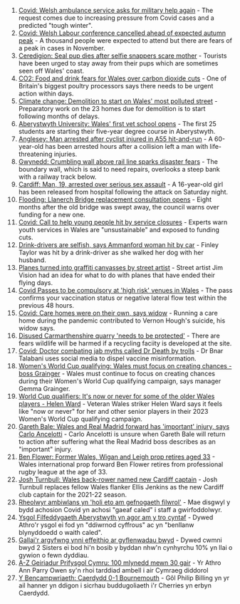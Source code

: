 1. [Covid: Welsh ambulance service asks for military help again](https://www.bbc.co.uk/news/uk-wales-politics-58623689?at_medium=RSS&at_campaign=KARANGA) - The request comes due to increasing pressure from Covid cases and a predicted "tough winter".
2. [Covid: Welsh Labour conference cancelled ahead of expected autumn peak](https://www.bbc.co.uk/news/uk-wales-politics-58623684?at_medium=RSS&at_campaign=KARANGA) - A thousand people were expected to attend but there are fears of a peak in cases in November.
3. [Ceredigion: Seal pup dies after selfie snappers scare mother](https://www.bbc.co.uk/news/uk-wales-58629122?at_medium=RSS&at_campaign=KARANGA) - Tourists have been urged to stay away from their pups which are sometimes seen off Wales' coast.
4. [CO2: Food and drink fears for Wales over carbon dioxide cuts](https://www.bbc.co.uk/news/uk-wales-58625569?at_medium=RSS&at_campaign=KARANGA) - One of Britain's biggest poultry processors says there needs to be urgent action within days.
5. [Climate change: Demolition to start on Wales' most polluted street](https://www.bbc.co.uk/news/uk-wales-58584833?at_medium=RSS&at_campaign=KARANGA) - Preparatory work on the 23 homes due for demolition is to start following months of delays.
6. [Aberystwyth University: Wales' first vet school opens](https://www.bbc.co.uk/news/uk-wales-58623904?at_medium=RSS&at_campaign=KARANGA) - The first 25 students are starting their five-year degree course in Aberystwyth.
7. [Anglesey: Man arrested after cyclist injured in A55 hit-and-run](https://www.bbc.co.uk/news/uk-wales-58627137?at_medium=RSS&at_campaign=KARANGA) - A 60-year-old has been arrested hours after a collision left a man with life-threatening injuries.
8. [Gwynedd: Crumbling wall above rail line sparks disaster fears](https://www.bbc.co.uk/news/uk-wales-58615510?at_medium=RSS&at_campaign=KARANGA) - The boundary wall, which is said to need repairs, overlooks a steep bank with a railway track below.
9. [Cardiff: Man, 19, arrested over serious sex assault](https://www.bbc.co.uk/news/uk-wales-58621569?at_medium=RSS&at_campaign=KARANGA) - A 16-year-old girl has been released from hospital following the attack on Saturday night.
10. [Flooding: Llanerch Bridge replacement consultation opens](https://www.bbc.co.uk/news/uk-wales-58624671?at_medium=RSS&at_campaign=KARANGA) - Eight months after the old bridge was swept away, the council warns over funding for a new one.
11. [Covid: Call to help young people hit by service closures](https://www.bbc.co.uk/news/uk-wales-58584164?at_medium=RSS&at_campaign=KARANGA) - Experts warn youth services in Wales are "unsustainable" and exposed to funding cuts.
12. [Drink-drivers are selfish, says Ammanford woman hit by car](https://www.bbc.co.uk/news/uk-wales-58603537?at_medium=RSS&at_campaign=KARANGA) - Finley Taylor was hit by a drink-driver as she walked her dog with her husband.
13. [Planes turned into graffiti canvasses by street artist](https://www.bbc.co.uk/news/uk-wales-58573703?at_medium=RSS&at_campaign=KARANGA) - Street artist Jim Vision had an idea for what to do with planes that have ended their flying days.
14. [Covid Passes to be compulsory at 'high risk' venues in Wales](https://www.bbc.co.uk/news/uk-wales-58595008?at_medium=RSS&at_campaign=KARANGA) - The pass confirms your vaccination status or negative lateral flow test within the previous 48 hours.
15. [Covid: Care homes were on their own, says widow](https://www.bbc.co.uk/news/uk-wales-58596307?at_medium=RSS&at_campaign=KARANGA) - Running a care home during the pandemic contributed to Vernon Hough's suicide, his widow says.
16. [Disused Carmarthenshire quarry 'needs to be protected'](https://www.bbc.co.uk/news/uk-wales-58586625?at_medium=RSS&at_campaign=KARANGA) - There are fears wildlife will be harmed if a recycling faciity is developed at the site.
17. [Covid: Doctor combating jab myths called Dr Death by trolls](https://www.bbc.co.uk/news/uk-wales-58585318?at_medium=RSS&at_campaign=KARANGA) - Dr Bnar Talabani uses social media to dispel vaccine misinformation.
18. [Women's World Cup qualifying: Wales must focus on creating chances - boss Grainger](https://www.bbc.co.uk/sport/av/football/58620107?at_medium=RSS&at_campaign=KARANGA) - Wales must continue to focus on creating chances during their Women's World Cup qualifying campaign, says manager Gemma Grainger.
19. [World Cup qualifiers: It's now or never for some of the older Wales players - Helen Ward](https://www.bbc.co.uk/sport/football/58618381?at_medium=RSS&at_campaign=KARANGA) - Veteran Wales striker Helen Ward says it feels like "now or never" for her and other senior players in their 2023 Women's World Cup qualifying campaign.
20. [Gareth Bale: Wales and Real Madrid forward has 'important' injury, says Carlo Ancelotti](https://www.bbc.co.uk/sport/football/58545762?at_medium=RSS&at_campaign=KARANGA) - Carlo Ancelotti is unsure when Gareth Bale will return to action after suffering what the Real Madrid boss describes as an "important" injury.
21. [Ben Flower: Former Wales, Wigan and Leigh prop retires aged 33](https://www.bbc.co.uk/sport/rugby-league/58629212?at_medium=RSS&at_campaign=KARANGA) - Wales international prop forward Ben Flower retires from professional rugby league at the age of 33.
22. [Josh Turnbull: Wales back-rower named new Cardiff captain](https://www.bbc.co.uk/sport/rugby-union/58631156?at_medium=RSS&at_campaign=KARANGA) - Josh Turnbull replaces fellow Wales flanker Ellis Jenkins as the new Cardiff club captain for the 2021-22 season.
23. [Rheolwyr ambiwlans yn 'holi eto am gefnogaeth filwrol'](https://www.bbc.co.uk/newyddion/58630902?at_medium=RSS&at_campaign=KARANGA) - Mae disgwyl y bydd achosion Covid yn achosi "gaeaf caled" i staff a gwirfoddolwyr.
24. [Ysgol Filfeddygaeth Aberystwyth yn agor am y tro cyntaf](https://www.bbc.co.uk/newyddion/58617223?at_medium=RSS&at_campaign=KARANGA) - Dywed Athro'r ysgol ei fod yn "ddiwrnod cyffrous" ac yn "benllanw blynyddoedd o waith caled".
25. [Gallai'r argyfwng ynni effeithio ar gyflenwadau bwyd](https://www.bbc.co.uk/newyddion/58626238?at_medium=RSS&at_campaign=KARANGA) - Dywed cwmni bwyd 2 Sisters ei bod hi'n bosib y byddan nhw'n cynhyrchu 10% yn llai o gywion o fewn dyddiau.
26. [A-Z Geiriadur Prifysgol Cymru: 100 mlynedd mewn 30 gair](https://www.bbc.co.uk/newyddion/58583150?at_medium=RSS&at_campaign=KARANGA) - Yr Athro Ann Parry Owen sy'n rhoi tarddiad ambell i air Cymraeg diddorol
27. [Y Bencampwriaeth: Caerdydd 0-1 Bournemouth](https://www.bbc.co.uk/newyddion/58610760?at_medium=RSS&at_campaign=KARANGA) - Gôl Philip Billing yn yr ail hanner yn ddigon i sicrhau buddugoliaeth i'r Cherries yn erbyn Caerdydd.
